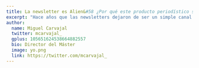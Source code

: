 ```yaml
---
title: La newsletter es Alien&#58 ¿Por qué este producto periodístico se adapta mejor que otros al nuevo ecosistema?
excerpt: "Hace años que las newsletters dejaron de ser un simple canal de distribución de noticias para convertirse en un gran ejemplo de producto periodístico. Como los podcasts, los boletines en el correo reúnen unas características idóneas para sobrevivir en la economía digital. Por eso, las newsletters se han adaptado muy bien al nuevo ecosistema y viven desde hace cinco años otro renacimiento, no solo como herramienta de marketing para atraer tráfico, sino también como servicio periodístico propio. En este artículo recojo diez razones para argumentar esta tesis y juego con una analogía: la newsletter es Alien, de Ridley Scott."
author:
  name: Miguel Carvajal
  twitter: mcarvajal_
  gplus: 105651624538664882557 
  bio: Director del Máster
  image: yo.png
  link: https://twitter.com/mcarvajal_
---
```

